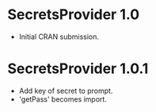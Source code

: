 # SecretsProvider 1.0

* Initial CRAN submission.

# SecretsProvider 1.0.1

* Add key of secret to prompt.
* 'getPass' becomes import.
